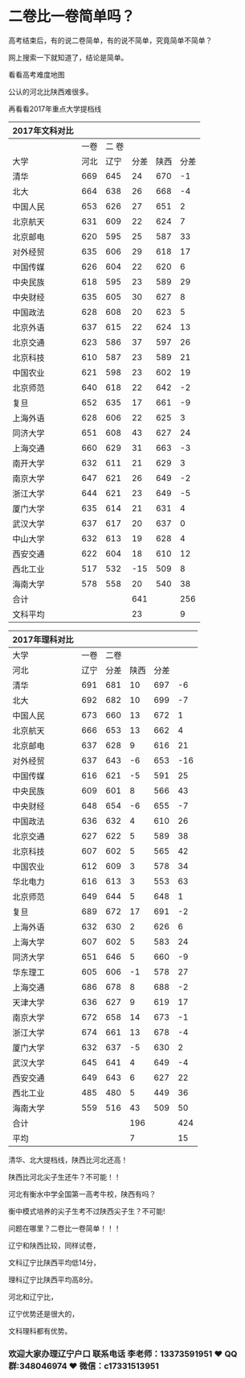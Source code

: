 # 二卷比一卷简单吗？




高考结束后，有的说二卷简单，有的说不简单，究竟简单不简单？

网上搜索一下就知道了，结论是简单。

看看高考难度地图

 

公认的河北比陕西难很多。

再看看2017年重点大学提档线

| 2017年文科对比 |      |         |      |      |      |
| -------------- | ---- | ------- | ---- | ---- | ---- |
|                | 一卷 | 二   卷 |      |      |      |
| 大学           | 河北 | 辽宁    | 分差 | 陕西 | 分差 |
| 清华           | 669  | 645     | 24   | 670  | -1   |
| 北大           | 664  | 638     | 26   | 668  | -4   |
| 中国人民       | 653  | 626     | 27   | 651  | 2    |
| 北京航天       | 631  | 609     | 22   | 624  | 7    |
| 北京邮电       | 620  | 595     | 25   | 587  | 33   |
| 对外经贸       | 635  | 606     | 29   | 618  | 17   |
| 中国传媒       | 626  | 604     | 22   | 620  | 6    |
| 中央民族       | 618  | 595     | 23   | 589  | 29   |
| 中央财经       | 635  | 605     | 30   | 627  | 8    |
| 中国政法       | 628  | 608     | 20   | 623  | 5    |
| 北京外语       | 637  | 615     | 22   | 624  | 13   |
| 北京交通       | 623  | 586     | 37   | 597  | 26   |
| 北京科技       | 610  | 587     | 23   | 589  | 21   |
| 中国农业       | 621  | 598     | 23   | 602  | 19   |
| 北京师范       | 640  | 618     | 22   | 642  | -2   |
| 复旦           | 652  | 635     | 17   | 661  | -9   |
| 上海外语       | 628  | 606     | 22   | 625  | 3    |
| 同济大学       | 651  | 608     | 43   | 627  | 24   |
| 上海交通       | 660  | 629     | 31   | 663  | -3   |
| 南开大学       | 632  | 611     | 21   | 629  | 3    |
| 南京大学       | 647  | 621     | 26   | 649  | -2   |
| 浙江大学       | 644  | 621     | 23   | 649  | -5   |
| 厦门大学       | 635  | 614     | 21   | 631  | 4    |
| 武汉大学       | 637  | 617     | 20   | 637  | 0    |
| 中山大学       | 632  | 613     | 19   | 628  | 4    |
| 西安交通       | 622  | 604     | 18   | 610  | 12   |
| 西北工业       | 517  | 532     | -15  | 509  | 8    |
| 海南大学       | 578  | 558     | 20   | 540  | 38   |
| 合计           |      |         | 641  |      | 256  |
| 文科平均       |      |         | 23   |      | 9    |

| 2017年理科对比 |      |      |      |      |      |
| -------------- | ---- | ---- | ---- | ---- | ---- |
| 大学           | 一卷 | 二卷 |      |      |      |
| 河北           | 辽宁 | 分差 | 陕西 | 分差 |      |
| 清华           | 691  | 681  | 10   | 697  | -6   |
| 北大           | 692  | 682  | 10   | 699  | -7   |
| 中国人民       | 673  | 660  | 13   | 672  | 1    |
| 北京航天       | 666  | 653  | 13   | 662  | 4    |
| 北京邮电       | 637  | 628  | 9    | 616  | 21   |
| 对外经贸       | 637  | 643  | -6   | 653  | -16  |
| 中国传媒       | 616  | 621  | -5   | 591  | 25   |
| 中央民族       | 609  | 601  | 8    | 566  | 43   |
| 中央财经       | 648  | 654  | -6   | 655  | -7   |
| 中国政法       | 636  | 632  | 4    | 610  | 26   |
| 北京交通       | 627  | 622  | 5    | 589  | 38   |
| 北京科技       | 607  | 602  | 5    | 565  | 42   |
| 中国农业       | 612  | 609  | 3    | 578  | 34   |
| 华北电力       | 616  | 613  | 3    | 553  | 63   |
| 北京师范       | 649  | 644  | 5    | 648  | 1    |
| 复旦           | 689  | 672  | 17   | 691  | -2   |
| 上海外语       | 632  | 630  | 2    | 626  | 6    |
| 上海大学       | 607  | 602  | 5    | 583  | 24   |
| 同济大学       | 651  | 646  | 5    | 660  | -9   |
| 华东理工       | 605  | 606  | -1   | 578  | 27   |
| 上海交通       | 686  | 678  | 8    | 688  | -2   |
| 天津大学       | 636  | 627  | 9    | 619  | 17   |
| 南京大学       | 672  | 658  | 14   | 673  | -1   |
| 浙江大学       | 674  | 661  | 13   | 678  | -4   |
| 厦门大学       | 632  | 637  | -5   | 630  | 2    |
| 武汉大学       | 645  | 641  | 4    | 649  | -4   |
| 西安交通       | 649  | 643  | 6    | 627  | 22   |
| 西北工业       | 485  | 480  | 5    | 449  | 36   |
| 海南大学       | 559  | 516  | 43   | 509  | 50   |
| 合计           |      |      | 196  |      | 424  |
| 平均           |      |      | 7    |      | 15   |

清华、北大提档线，陕西比河北还高！

陕西比河北尖子生还牛？不可能！！

河北有衡水中学全国第一高考牛校，陕西有吗？

衡中模式培养的尖子生考不过陕西尖子生？不可能!

问题在哪里？二卷比一卷简单！！！

辽宁和陕西比较，同样试卷，

文科辽宁比陕西平均低14分，

理科辽宁比陕西平均高8分。

河北和辽宁比，

辽宁优势还是很大的，

文科理科都有优势。

### 欢迎大家办理辽宁户口 联系电话 李老师：13373591951 ❤️ QQ群:348046974 ❤️ 微信：c17331513951 


